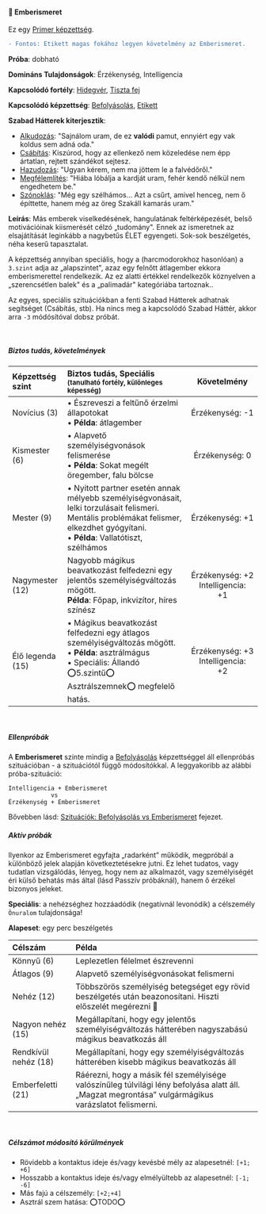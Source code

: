 #### 🔵 Emberismeret

Ez egy [Primer képzettség](../015_primer_szekunder_ismeretek.md).

````diff
- Fontos: Etikett magas fokához legyen követelmény az Emberismeret.
````

**Próba**: dobható

**Domináns Tulajdonságok**: Érzékenység, Intelligencia

**Kapcsolódó fortély**: [Hidegvér](../fortelyok.altalanos/hidegver.md), [Tiszta fej](../fortelyok.altalanos/tiszta_fej.md)

**Kapcsolódó képzettség**: [Befolyásolás](befolyasolas.md), [Etikett](../kepzettsegek.vilagi/etikett.md)

**Szabad Hátterek kiterjesztik**:
- [Alkudozás](../hatterek.szabad/alkudozas.md): "Sajnálom uram, de ez **valódi** pamut, ennyiért egy vak koldus sem adná oda."
- [Csábítás](../hatterek.szabad/csabitas.md): Kiszúrod, hogy az ellenkező nem közeledése nem épp ártatlan, rejtett szándékot sejtesz.
- [Hazudozás](../hatterek.szabad/hazudozas.md): "Ugyan kérem, nem ma jöttem le a falvédőről."
- [Megfélemlítés](../hatterek.szabad/megfelemlites.md): "Hiába lóbálja a kardját uram, fehér kendő nélkül nem engedhetem be."
- [Szónoklás](../hatterek.szabad/szonoklas.md): "Még egy szélhámos... Azt a csűrt, amivel henceg, nem ő építtette, hanem még az öreg Szakáll kamarás uram."

**Leírás**: Más emberek viselkedésének, hangulatának feltérképezését, belső motivációinak kiismerését célzó „tudomány". Ennek az ismeretnek az elsajátítását leginkább a nagybetűs ÉLET egyengeti. Sok-sok beszélgetés, néha keserű tapasztalat.

A képzettség annyiban speciális, hogy a (harcmodorokhoz hasonlóan) a `3.szint` adja az „alapszintet", azaz egy felnőtt átlagember ekkora emberismerettel rendelkezik. Az ez alatti értékkel rendelkezők köznyelven a „szerencsétlen balek" és a „palimadár" kategóriába tartoznak..

Az egyes, speciális szituációkban a fenti Szabad Hátterek adhatnak segítséget (Csábítás, stb). Ha nincs meg a kapcsolódó Szabad Háttér, akkor arra `-3` módósítóval dobsz próbát.

<br />

##### Biztos tudás, követelmények

| Képzettség szint | Biztos tudás, Speciális <br /><sub>(tanulható fortély, különleges  képesség)</sub>                                                                                                      |                   Követelmény                    |
| :--------------- | :-------------------------------------------------------------------------------------------------------------------------------------------------------------------------------------- | :----------------------------------------------: |
| Novícius (3)     | • Észreveszi a feltűnő érzelmi állapotokat<br />• **Példa**: átlagember                                                                                                                 |               Érzékenység:&nbsp;-1               |
| Kismester (6)    | • Alapvető személyiségvonások felismerése<br />• **Példa**: Sokat megélt öregember, falu bölcse                                                                                         |               Érzékenység:&nbsp;0                |
| Mester (9)       | • Nyitott partner esetén annak mélyebb személyiségvonásait, lelki torzulásait felismeri. Mentális problémákat felismer, elkezdhet gyógyítani.<br />• **Példa**: Vallatótiszt, szélhámos |               Érzékenység:&nbsp;+1               |
| Nagymester (12)  | Nagyobb mágikus beavatkozást felfedezni egy jelentős személyiségváltozás mögött.<br />**Példa**: Főpap, inkvizítor, híres színész                                                       | Érzékenység:&nbsp;+2<br />Intelligencia:<br />+1 |
| Élő legenda (15) | • Mágikus beavatkozást felfedezni egy átlagos személyiségváltozás mögött.<br />• **Példa**: asztrálmágus<br />• Speciális: Állandó ⭕5.szintű⭕ Asztrálszemnek⭕ megfelelő hatás.          | Érzékenység:&nbsp;+3<br />Intelligencia:<br />+2 |

<br />

##### Ellenpróbák

A **Emberismeret** szinte mindig a [Befolyásolás](befolyasolas.md) képzettséggel áll ellenpróbás szituációban - a szituációtól függő módosítókkal. A leggyakoribb az alábbi próba-szituáció:

```
Intelligencia + Emberismeret
            vs
Érzékenység + Emberismeret
```

Bővebben lásd: [Szituációk: Befolyásolás vs Emberismeret](../154_befolyasolas_emberismeret.md) fejezet.

##### Aktív próbák

Ilyenkor az Emberismeret egyfajta „radarként” működik, megpróbál a különböző jelek alapján következtetésekre jutni. Ez lehet tudatos, vagy tudatlan vizsgálódás, lényeg, hogy nem az alkalmazót, vagy személyiségét éri külső behatás más által (lásd Passzív próbáknál), hanem ő érzékel bizonyos jeleket.

**Speciális**: a nehézséghez hozzáadódik (negatívnál levonódik) a célszemély `Önuralom` tulajdonsága!

**Alapeset**: egy perc beszélgetés

| Célszám | Példa  |
| :----------- | :----------- |
| Könnyű       (6)  | Leplezetlen félelmet észrevenni |
| Átlagos      (9)  | Alapvető személyiségvonásokat felismerni |
| Nehéz        (12) | Többszörös személyiség betegséget egy rövid beszélgetés után beazonosítani. Hiszti előszelét megérezni 🙂 |
| Nagyon nehéz (15) | Megállapítani, hogy egy jelentős személyiségváltozás hátterében nagyszabású mágikus beavatkozás áll |
| Rendkívül nehéz (18) | Megállapítani, hogy egy személyiségváltozás hátterében kisebb mágikus beavatkozás áll |
| Emberfeletti (21) | Ráérezni, hogy a másik fél személyisége valószínűleg túlvilági lény befolyása alatt áll.<br />„Magzat megrontása” vulgármágikus varázslatot felismerni. |

<br />

##### Célszámot módosító körülmények

- Rövidebb a kontaktus ideje és/vagy kevésbé mély az alapesetnél: `[+1; +6]`
- Hosszabb a kontaktus ideje és/vagy elmélyültebb az alapesetnél: `[-1; -6]`
- Más fajú a célszemély: `[+2;+4]`
- Asztrál szem hatása: ⭕TODO⭕

<br />
